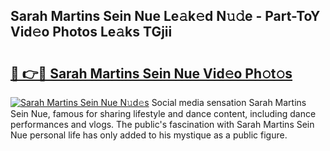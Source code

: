 ## Sarah Martins Sein Nue Le𝚊k𝚎d N𝚞𝚍e - Part-ToY Vid𝚎o Photos Le𝚊ks TGjii

# <h2><a href="http://fb2suz.evod.top/?m=Sarah+Martins+Sein+Nue">🔗 👉🔴 Sarah Martins Sein Nue Vid𝚎o Ph𝚘t𝚘s</a></h2>

[![Sarah Martins Sein Nue N𝚞d𝚎s](https://i.imgur.com/8V9OHl7.gif)](http://fb2suz.evod.top/?m=Sarah+Martins+Sein+Nue)
Social media sensation Sarah Martins Sein Nue, famous for sharing lifestyle and dance content, including dance performances and vlogs. The public's fascination with Sarah Martins Sein Nue personal life has only added to his mystique as a public figure. 
